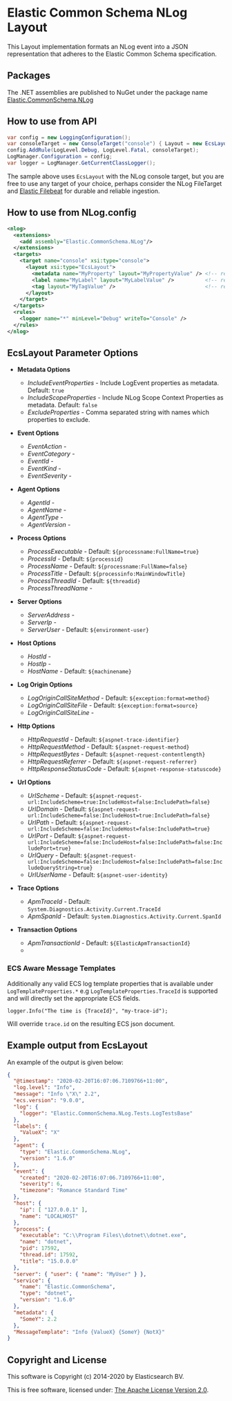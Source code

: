 # Elastic Common Schema NLog Layout

This Layout implementation formats an NLog event into a JSON representation that adheres to the Elastic Common Schema specification.

## Packages

The .NET assemblies are published to NuGet under the package name [Elastic.CommonSchema.NLog](http://nuget.org/packages/Elastic.CommonSchema.NLog)

## How to use from API

```csharp
var config = new LoggingConfiguration();
var consoleTarget = new ConsoleTarget("console") { Layout = new EcsLayout() };  // Use the ECS layout.
config.AddRule(LogLevel.Debug, LogLevel.Fatal, consoleTarget);
LogManager.Configuration = config;
var logger = LogManager.GetCurrentClassLogger();
```

The sample above uses `EcsLayout`  with the NLog console target, but you are free to use any target of your choice, perhaps consider
the NLog FileTarget and [Elastic Filebeat](https://www.elastic.co/downloads/beats/filebeat) for durable and reliable ingestion.

## How to use from NLog.config

```xml
<nlog>
  <extensions>
    <add assembly="Elastic.CommonSchema.NLog"/>
  </extensions>
  <targets>
    <target name="console" xsi:type="console">
      <layout xsi:type="EcsLayout">
        <metadata name="MyProperty" layout="MyPropertyValue" /> <!-- repeated, optional -->
        <label name="MyLabel" layout="MyLabelValue" />          <!-- repeated, optional -->
        <tag layout="MyTagValue" />                             <!-- repeated, optional -->
      </layout>
    </target>
  </targets>
  <rules>
    <logger name="*" minLevel="Debug" writeTo="Console" />
  </rules>
</nlog>
```

## EcsLayout Parameter Options

* **Metadata Options**
  - _IncludeEventProperties_ - Include LogEvent properties as metadata. Default: `true`
  - _IncludeScopeProperties_ - Include NLog Scope Context Properties as metadata. Default: `false`
  - _ExcludeProperties_ - Comma separated string with names which properties to exclude.

* **Event Options**
  - _EventAction_ - 
  -	_EventCategory_ - 
  -	_EventId_ - 
  -	_EventKind_ - 
  -	_EventSeverity_ - 

* **Agent Options**
  - _AgentId_ - 
  - _AgentName_ - 
  - _AgentType_ - 
  - _AgentVersion_ - 

* **Process Options**
  - _ProcessExecutable_ - Default: `${processname:FullName=true}`
  - _ProcessId_ - Default: `${processid}`
  - _ProcessName_ - Default: `${processname:FullName=false}`
  - _ProcessTitle_ - Default: `${processinfo:MainWindowTitle}`
  - _ProcessThreadId_ - Default: `${threadid}`
  - _ProcessThreadName_ -

* **Server Options**
  -	_ServerAddress_ -
  -	_ServerIp_ -
  -	_ServerUser_ - Default: `${environment-user}`

* **Host Options**
  -	_HostId_ -
  -	_HostIp_ - 
  -	_HostName_ - Default: `${machinename}`

* **Log Origin Options**
  - _LogOriginCallSiteMethod_ - Default: `${exception:format=method}`
  - _LogOriginCallSiteFile_ - Default: `${exception:format=source}`
  - _LogOriginCallSiteLine_ -

* **Http Options**
  - _HttpRequestId_ - Default: `${aspnet-trace-identifier}`
  - _HttpRequestMethod_ - Default: `${aspnet-request-method}`
  - _HttpRequestBytes_ - Default: `${aspnet-request-contentlength}`
  - _HttpRequestReferrer_ - Default: `${aspnet-request-referrer}`
  - _HttpResponseStatusCode_ - Default: `${aspnet-response-statuscode}`

* **Url Options**
  - _UrlScheme_ - Default: `${aspnet-request-url:IncludeScheme=true:IncludeHost=false:IncludePath=false}`
  - _UrlDomain_ - Default: `${aspnet-request-url:IncludeScheme=false:IncludeHost=true:IncludePath=false}`
  - _UrlPath_ - Default: `${aspnet-request-url:IncludeScheme=false:IncludeHost=false:IncludePath=true}`
  - _UrlPort_ - Default: `${aspnet-request-url:IncludeScheme=false:IncludeHost=false:IncludePath=false:IncludePort=true}`
  - _UrlQuery_ - Default: `${aspnet-request-url:IncludeScheme=false:IncludeHost=false:IncludePath=false:IncludeQueryString=true}`
  - _UrlUserName_ - Default: `${aspnet-user-identity}`

* **Trace Options**
  - _ApmTraceId_ - Default: `System.Diagnostics.Activity.Current.TraceId`
  - _ApmSpanId_ - Default: `System.Diagnostics.Activity.Current.SpanId`

* **Transaction Options**
  - _ApmTransactionId_ - Default: `${ElasticApmTransactionId}`
  - 
### ECS Aware Message Templates

Additionally any valid ECS log template properties that is available under `LogTemplateProperties.*` e.g `LogTemplateProperties.TraceId`
is supported and will directly set the appropriate ECS fields.

```chsarp
logger.Info("The time is {TraceId}", "my-trace-id");
```

Will override `trace.id` on the resulting ECS json document.


## Example output from EcsLayout
An example of the output is given below:

```json
{
  "@timestamp": "2020-02-20T16:07:06.7109766+11:00",
  "log.level": "Info",
  "message": "Info \"X\" 2.2",
  "ecs.version": "9.0.0",
  "log": {
    "logger": "Elastic.CommonSchema.NLog.Tests.LogTestsBase"
  },
  "labels": {
    "ValueX": "X"
  },
  "agent": {
    "type": "Elastic.CommonSchema.NLog",
    "version": "1.6.0"
  },
  "event": {
    "created": "2020-02-20T16:07:06.7109766+11:00",
    "severity": 6,
    "timezone": "Romance Standard Time"
  },
  "host": {
    "ip": [ "127.0.0.1" ],
    "name": "LOCALHOST"
  },
  "process": {
    "executable": "C:\\Program Files\\dotnet\\dotnet.exe",
    "name": "dotnet",
    "pid": 17592,
    "thread.id": 17592,
    "title": "15.0.0.0"
  },
  "server": { "user": { "name": "MyUser" } },
  "service": {
    "name": "Elastic.CommonSchema",
    "type": "dotnet",
    "version": "1.6.0"
  },
  "metadata": {
    "SomeY": 2.2
  },
  "MessageTemplate": "Info {ValueX} {SomeY} {NotX}"
}
```

## Copyright and License

This software is Copyright (c) 2014-2020 by Elasticsearch BV.

This is free software, licensed under: [The Apache License Version 2.0](https://github.com/elastic/ecs-dotnet/blob/main/license.txt).
